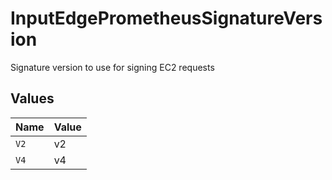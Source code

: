 # InputEdgePrometheusSignatureVersion

Signature version to use for signing EC2 requests


## Values

| Name  | Value |
| ----- | ----- |
| `V2`  | v2    |
| `V4`  | v4    |
